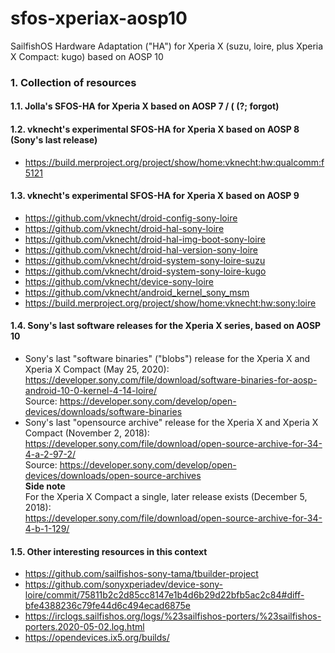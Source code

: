 # sfos-xperiax-aosp10
SailfishOS Hardware Adaptation ("HA") for Xperia X (suzu, loire, plus Xperia X Compact: kugo) based on AOSP 10

### 1. Collection of resources

#### 1.1. Jolla's SFOS-HA for Xperia X based on AOSP 7 / ( (?; forgot)

#### 1.2. vknecht's experimental SFOS-HA for Xperia X based on AOSP 8 (Sony's last release)
* https://build.merproject.org/project/show/home:vknecht:hw:qualcomm:f5121

#### 1.3. vknecht's experimental SFOS-HA for Xperia X based on AOSP 9
* https://github.com/vknecht/droid-config-sony-loire
* https://github.com/vknecht/droid-hal-sony-loire
* https://github.com/vknecht/droid-hal-img-boot-sony-loire
* https://github.com/vknecht/droid-hal-version-sony-loire
* https://github.com/vknecht/droid-system-sony-loire-suzu
* https://github.com/vknecht/droid-system-sony-loire-kugo
* https://github.com/vknecht/device-sony-loire
* https://github.com/vknecht/android_kernel_sony_msm
* https://build.merproject.org/project/show/home:vknecht:hw:sony:loire

#### 1.4. Sony's last software releases for the Xperia X series, based on AOSP 10
* Sony's last "software binaries" ("blobs") release for the Xperia X and Xperia X Compact (May 25, 2020):<br />
  https://developer.sony.com/file/download/software-binaries-for-aosp-android-10-0-kernel-4-14-loire/<br />
  Source: https://developer.sony.com/develop/open-devices/downloads/software-binaries<br />
* Sony's last "opensource archive" release for the Xperia X and Xperia X Compact (November 2, 2018):<br />
  https://developer.sony.com/file/download/open-source-archive-for-34-4-a-2-97-2/<br />
  Source: https://developer.sony.com/develop/open-devices/downloads/open-source-archives<br />
  **Side note**<br />
  For the  Xperia X Compact a single, later release exists (December 5, 2018):<br />
  https://developer.sony.com/file/download/open-source-archive-for-34-4-b-1-129/<br />
  
#### 1.5. Other interesting resources in this context
* https://github.com/sailfishos-sony-tama/tbuilder-project
* https://github.com/sonyxperiadev/device-sony-loire/commit/75811b2c2d85cc8147e1b4d6b29d22bfb5ac2c84#diff-bfe4388236c79fe44d6c494ecad6875e
* https://irclogs.sailfishos.org/logs/%23sailfishos-porters/%23sailfishos-porters.2020-05-02.log.html
* https://opendevices.ix5.org/builds/
